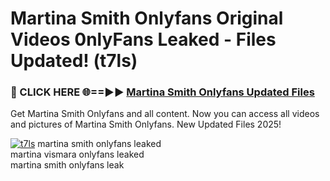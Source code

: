 # Martina Smith Onlyfans Original Videos 0nlyFans Leaked - Files Updated! (t7ls)

<h3>🔴 CLICK HERE 🌐==►► <a href="https://tinyurl.com/x26r9saj" rel="nofollow">Martina Smith Onlyfans Updated Files</a></h3>

Get Martina Smith Onlyfans and all content. Now you can access all videos and pictures of Martina Smith Onlyfans. New Updated Files 2025!

[![t7ls](https://i.imgur.com/LkgZPqh.gif)](https://tinyurl.com/x26r9saj)
martina smith onlyfans leaked<br>
martina vismara onlyfans leaked<br>
martina smith onlyfans leak